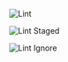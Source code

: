 ![Lint](./images/lint_rc.png)

![Lint Staged](./images/lint_staged_rc.png)

![Lint Ignore](./images/lint_ignore.png)
